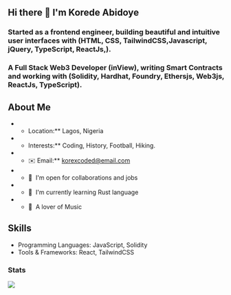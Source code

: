 ## Hi there 👋 I'm Korede Abidoye 
### Started as a frontend engineer, building beautiful and intuitive user interfaces with (HTML, CSS, TailwindCSS,Javascript, jQuery, TypeScript, ReactJs,).
### A Full Stack Web3 Developer (inView), writing Smart Contracts and working with (Solidity, Hardhat, Foundry, Ethersjs, Web3js, ReactJs, TypeScript).

## About Me
- * Location:** Lagos, Nigeria
- * Interests:** Coding, History, Football, Hiking.
- * ✉️  Email:** korexcoded@email.com
- * 🚀  I'm open for collaborations and jobs
- * 🧠  I'm currently learning Rust language
- * 🎵  A lover of Music

## Skills
- Programming Languages: JavaScript, Solidity
- Tools & Frameworks: React, TailwindCSS


### Stats

<a href="https://github.com/anuraghazra/github-readme-stats">
  <img align="center" src="https://github-readme-stats.vercel.app/api/top-langs/?username=signor1&langs_count=8&layout=compact&theme=transparent" />
</a>
<!--
<a href="https://github.com/anuraghazra/github-readme-stats">
  <img align="center" src="https://github-readme-stats.vercel.app/api?username=signor1&show_icons=true&theme=transparent" />
</a>
**Koded247/koded247** is a ✨ _special_ ✨ repository because its `README.md` (this file) appears on your GitHub profile.

Here are some ideas to get you started:

- 🔭 I’m currently working on ...
- 🌱 I’m currently learning ...
- 👯 I’m looking to collaborate on ...
- 🤔 I’m looking for help with ...
- 💬 Ask me about ...
- 📫 How to reach me: ...
- 😄 Pronouns: ...
- ⚡ Fun fact: ...

